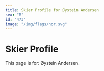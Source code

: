 ```yaml
---
title: Skier Profile for Øystein Andersen
sex: "M"
id: "473"
image: "/img/flags/nor.svg" 
---
```


# Skier Profile

This page is for: Øystein Andersen.
    